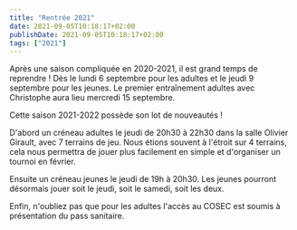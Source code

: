 ```yaml
---
title: "Rentrée 2021"
date: 2021-09-05T10:18:17+02:00
publishDate: 2021-09-05T10:18:17+02:00
tags: ["2021"]
---
```

Après une saison compliquée en 2020-2021, il est grand temps de reprendre ! Dès le lundi 6 septembre pour les adultes et le jeudi 9 septembre pour les jeunes. Le premier entraînement adultes avec Christophe aura lieu mercredi 15 septembre. 

Cette saison 2021-2022 possède son lot de nouveautés !

D'abord un créneau adultes le jeudi de 20h30 à 22h30 dans la salle Olivier Girault, avec 7 terrains de jeu. Nous étions souvent à l'étroit sur 4 terrains, cela nous permettra de jouer plus facilement en simple et d'organiser un tournoi en février.

Ensuite un créneau jeunes le jeudi de 19h à 20h30. Les jeunes pourront désormais jouer soit le jeudi, soit le samedi, soit les deux. 

Enfin, n'oubliez pas que pour les adultes l'accès au COSEC est soumis à présentation du pass sanitaire.